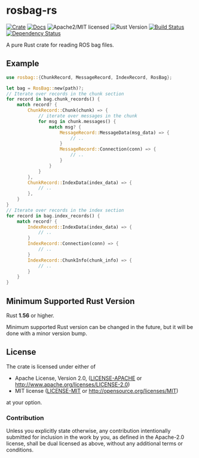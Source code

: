 # rosbag-rs

[![Crate][crate-image]][crate-link]
[![Docs][docs-image]][docs-link]
![Apache2/MIT licensed][license-image]
![Rust Version][rustc-image]
[![Build Status][build-image]][build-link]
[![Dependency Status][deps-image]][deps-link]

A pure Rust crate for reading ROS bag files.

## Example
```rust
use rosbag::{ChunkRecord, MessageRecord, IndexRecord, RosBag};

let bag = RosBag::new(path)?;
// Iterate over records in the chunk section
for record in bag.chunk_records() {
    match record? {
        ChunkRecord::Chunk(chunk) => {
            // iterate over messages in the chunk
            for msg in chunk.messages() {
                match msg? {
                    MessageRecord::MessageData(msg_data) => {
                        // ..
                    }
                    MessageRecord::Connection(conn) => {
                        // ..
                    }
                }
            }
        },
        ChunkRecord::IndexData(index_data) => {
            // ..
        },
    }
}
// Iterate over records in the index section
for record in bag.index_records() {
    match record? {
        IndexRecord::IndexData(index_data) => {
            // ..
        }
        IndexRecord::Connection(conn) => {
            // ..
        }
        IndexRecord::ChunkInfo(chunk_info) => {
            // ..
        }
    }
}
```

## Minimum Supported Rust Version

Rust **1.56** or higher.

Minimum supported Rust version can be changed in the future, but it will be
done with a minor version bump.

## License

The crate is licensed under either of

 * Apache License, Version 2.0, ([LICENSE-APACHE](LICENSE-APACHE) or http://www.apache.org/licenses/LICENSE-2.0)
 * MIT license ([LICENSE-MIT](LICENSE-MIT) or http://opensource.org/licenses/MIT)

at your option.

### Contribution

Unless you explicitly state otherwise, any contribution intentionally submitted
for inclusion in the work by you, as defined in the Apache-2.0 license, shall be dual licensed as above, without any
additional terms or conditions.

[//]: # (badges)

[crate-image]: https://img.shields.io/crates/v/rosbag.svg
[crate-link]: https://crates.io/crates/rosbag
[docs-image]: https://docs.rs/rosbag/badge.svg
[docs-link]: https://docs.rs/rosbag
[rustc-image]: https://img.shields.io/badge/rustc-1.56+-blue.svg
[license-image]: https://img.shields.io/badge/license-Apache2.0/MIT-blue.svg
[build-image]: https://github.com/SkoltechRobotics/rosbag-rs/actions/workflows/rosbag.yml/badge.svg
[build-link]: https://github.com/SkoltechRobotics/rosbag-rs/actions/workflows/rosbag.yml
[deps-image]: https://deps.rs/repo/github/SkoltechRobotics/rosbag-rs/status.svg
[deps-link]: https://deps.rs/repo/github/SkoltechRobotics/rosbag-rs
